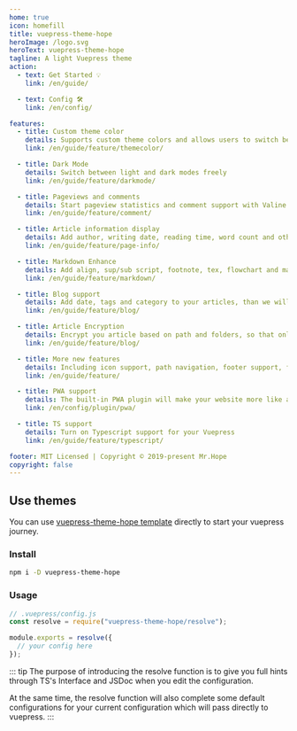 ```yaml
---
home: true
icon: homefill
title: vuepress-theme-hope
heroImage: /logo.svg
heroText: vuepress-theme-hope
tagline: A light Vuepress theme
action:
  - text: Get Started 💡
    link: /en/guide/

  - text: Config 🛠
    link: /en/config/

features:
  - title: Custom theme color
    details: Supports custom theme colors and allows users to switch between preset theme colors
    link: /en/guide/feature/themecolor/

  - title: Dark Mode
    details: Switch between light and dark modes freely
    link: /en/guide/feature/darkmode/

  - title: Pageviews and comments
    details: Start pageview statistics and comment support with Valine and Vssue
    link: /en/guide/feature/comment/

  - title: Article information display
    details: Add author, writing date, reading time, word count and other information to your article
    link: /en/guide/feature/page-info/

  - title: Markdown Enhance
    details: Add align, sup/sub script, footnote, tex, flowchart and mark support in markdown
    link: /en/guide/feature/markdown/

  - title: Blog support
    details: Add date, tags and category to your articles, than we will generate article, tag, category and timeline list for you
    link: /en/guide/feature/blog/

  - title: Article Encryption
    details: Encrypt you article based on path and folders, so that only the one you want could see them
    link: /en/guide/feature/blog/

  - title: More new features
    details: Including icon support, path navigation, footer support, fullscreen button, blog homepage, etc.
    link: /en/guide/feature/

  - title: PWA support
    details: The built-in PWA plugin will make your website more like an APP.
    link: /en/config/plugin/pwa/

  - title: TS support
    details: Turn on Typescript support for your Vuepress
    link: /en/guide/feature/typescript/

footer: MIT Licensed | Copyright © 2019-present Mr.Hope
copyright: false
---
```


## Use themes

You can use [vuepress-theme-hope template](https://github.com/Mister-Hope/vuepress-theme-hope-template) directly to start your vuepress journey.

### Install

```bash
npm i -D vuepress-theme-hope
```

### Usage

```js
// .vuepress/config.js
const resolve = require("vuepress-theme-hope/resolve");

module.exports = resolve({
  // your config here
});
```

::: tip
The purpose of introducing the resolve function is to give you full hints through TS's Interface and JSDoc when you edit the configuration.

At the same time, the resolve function will also complete some default configurations for your current configuration which will pass directly to vuepress.
:::
